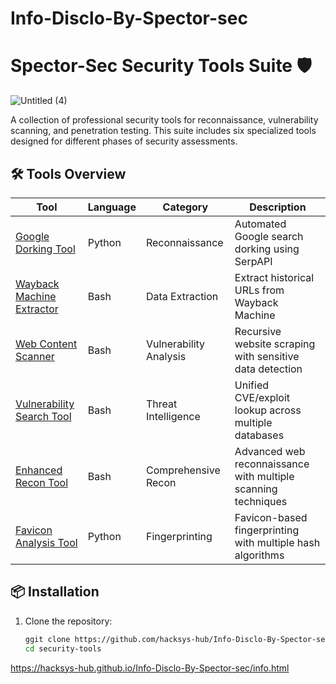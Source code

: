 # Info-Disclo-By-Spector-sec

# Spector-Sec Security Tools Suite 🛡️

![Untitled (4)](https://github.com/user-attachments/assets/f79d3e6d-1d87-41d3-80c4-b8dc9c97e99c)


A collection of professional security tools for reconnaissance, vulnerability scanning, and penetration testing. This suite includes six specialized tools designed for different phases of security assessments.

## 🛠️ Tools Overview

| Tool | Language | Category | Description |
|------|----------|----------|-------------|
| [Google Dorking Tool](#[google-dorking-tool](https://github.com/hacksys-hub/Info-Disclo-By-Spector-sec/tree/main/security-tools/google-dorking)) | Python | Reconnaissance | Automated Google search dorking using SerpAPI |
| [Wayback Machine Extractor]([#[waybackurls-sh]](https://github.com/hacksys-hub/Info-Disclo-By-Spector-sec/tree/main/security-tools/wayback-extractor)) | Bash | Data Extraction | Extract historical URLs from Wayback Machine |
| [Web Content Scanner]([#web-content-scanner](https://github.com/hacksys-hub/Info-Disclo-By-Spector-sec/tree/main/security-tools/web-scanner)) | Bash | Vulnerability Analysis | Recursive website scraping with sensitive data detection |
| [Vulnerability Search Tool]([#vulnerability-search-tool](https://github.com/hacksys-hub/Info-Disclo-By-Spector-sec/tree/main/security-tools/vuln-search)) | Bash | Threat Intelligence | Unified CVE/exploit lookup across multiple databases |
| [Enhanced Recon Tool]([#enhanced-recon-tool](https://github.com/hacksys-hub/Info-Disclo-By-Spector-sec/tree/main/security-tools/enhanced-recon)) | Bash | Comprehensive Recon | Advanced web reconnaissance with multiple scanning techniques |
| [Favicon Analysis Tool]([#favicon-analysis-tool](https://github.com/hacksys-hub/Info-Disclo-By-Spector-sec/tree/main/security-tools/favicon-analyzer)) | Python | Fingerprinting | Favicon-based fingerprinting with multiple hash algorithms |

## 📦 Installation

1. Clone the repository:
   ```bash
   ggit clone https://github.com/hacksys-hub/Info-Disclo-By-Spector-sec.git
   cd security-tools


https://hacksys-hub.github.io/Info-Disclo-By-Spector-sec/info.html
